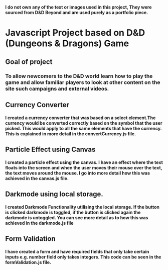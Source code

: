 #### I do not own any of the text or images used in this project, They were sourced from D&D Beyond and are used purely as a portfolio piece.
# Javascript Project based on D&D (Dungeons & Dragons) Game
## Goal of project
### To allow newcomers to the D&D world learn how to play the game and allow familiar players to look at other content on the site such campaigns and external videos.

## Currency Converter
#### I created a currency converter that was based on a select element.The currency would be converted correctly based on the symbol that the user picked. This would apply to all the same elements that have the currency. This is explained in more detail in the convertCurrency.js file.

## Particle Effect using Canvas
#### I created a particle effect using the canvas. I have an effect where the text floats into the screen and when the user moves their mouse over the text, the text moves around the mouse. I go into more detail how this was achieved in the canvas.js file.

## Darkmode using local storage.
#### I created Darkmode Functionality utilising the local storage. If the button is clicked darkmode is toggled, if the button is clicked again the darkmode is untoggled. You can see more detail as to how this was achieved in the darkmode.js file

## Form Validation
#### I have created a form and have required fields that only take certain inputs e.g. number field only takes integers. This code can be seen in the formValidation.js file.

